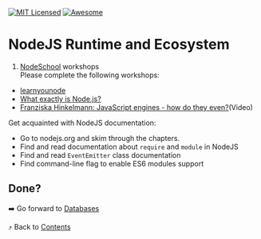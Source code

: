 [![MIT Licensed][icon-mit]][license]
[![Awesome][icon-awesome]][awesome]
&nbsp;&nbsp;&nbsp;&nbsp;&nbsp;&nbsp;

# NodeJS Runtime and Ecosystem


1.  [NodeSchool](https://nodeschool.io/) workshops  
Please complete the following workshops: 
- [learnyounode](https://github.com/workshopper/learnyounode)
- [What exactly is Node.js?](https://medium.freecodecamp.org/what-exactly-is-node-js-ae36e97449f5p)
- [Franziska Hinkelmann: JavaScript engines - how do they even?](https://youtu.be/p-iiEDtpy6I)(Video)

Get acquainted with NodeJS documentation:
- Go to nodejs.org and skim through the chapters. 
- Find and read documentation about `require` and `module` in NodeJS
- Find and read `EventEmitter` class documentation
- Find command-line flag to enable ES6 modules support


## Done?

➡️ Go forward to [Databases](databases_basic.md)

⤴️ Back to [Contents](../contents.md)

[icon-chat]: https://img.shields.io/badge/chat-on%20telegram-blue.svg
[icon-mit]: https://img.shields.io/badge/license-MIT-blue.svg
[icon-awesome]: https://cdn.rawgit.com/sindresorhus/awesome/d7305f38d29fed78fa85652e3a63e154dd8e8829/media/badge.svg
[license]: https://github.com/Kottans/web/blob/master/LICENSE.md
[awesome]: https://github.com/sindresorhus/awesome
